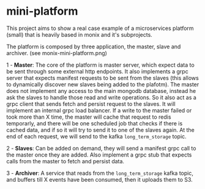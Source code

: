 # mini-platform

This project aims to show a real case example of a microservices platform (small) that is heavily based in monix and it's subprojects.

The platform is composed by three application, the master, slave and archiver. (see monix-mini-platform.png) 

1 - **Master**: The core of the platform is master server, which expect data to be sent through some external http endpoints. 
	It also implements a grpc server that expects manifest requests to be sent from the slaves (this allows to dynamically discover new slaves being added to the plafotm).
	The master does not implement any access to the main mongodb database, instead he ask the slaves to handle those read and write operations.
	So it also act as a grpc client that sends fetch and persist request to the slaves. 
	It will implement an internal grpc load balancer.
	If a write to the master failed or took more than X time, the master will cache that request to redis temporarly, 
	and there will be one scheduled job that checks if there is cached data, and if so it will try to send it to one of the slaves again.
	At the end of each request, we will send to the kafka `long_term_storage` topic.

2 - **Slaves**: Can be added on demand, they will send a manifest grpc call to the master once they are added.
			Also implement a grpc stub that expects calls from the master to fetch and persist data.

3 - **Archiver**: A service that reads from the `long_term_storage` kafka topic, and buffers till X events have been consumed, then it uploads them to S3.
